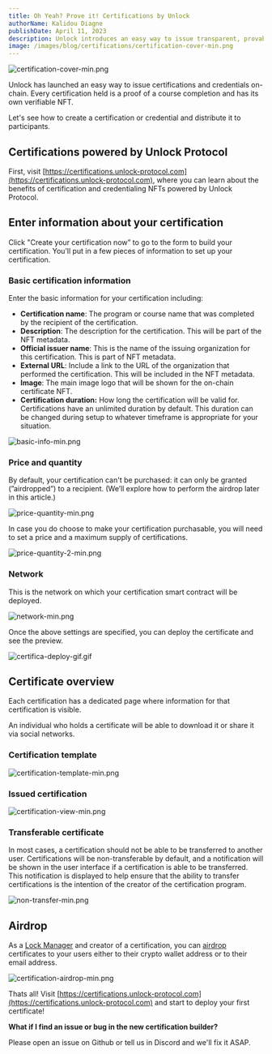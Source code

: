```yaml
---
title: Oh Yeah? Prove it! Certifications by Unlock
authorName: Kalidou Diagne
publishDate: April 11, 2023
description: Unlock introduces an easy way to issue transparent, provable credentials for professional certifications, continuing education credits, industry expertise, and more.
image: /images/blog/certifications/certification-cover-min.png
---
```


![certification-cover-min.png](/images/blog/certifications/certification-cover-min.png)

Unlock has launched an easy way to issue certifications and credentials on-chain. Every certification held is a proof of a course completion and has its own verifiable NFT.

Let's see how to create a certification or credential and distribute it to participants. 

## Certifications powered by Unlock Protocol

First, visit [https://certifications.unlock-protocol.com](https://certifications.unlock-protocol.com), where you can learn about the benefits of certification and credentialing NFTs powered by Unlock Protocol.

## Enter information about your certification

Click "Create your certification now” to go to the form to build your certification. You’ll put in a few pieces of information to set up your certification.

### Basic certification information

Enter the basic information for your certification including: 

- **Certification name**: The program or course name that was completed by the recipient of the certification.
- **Description**: The description for the certification. This will be part of the NFT metadata.
- **Official issuer name**: This is the name of the issuing organization for this certification. This is part of NFT metadata.
- **External URL**: Include a link to the URL of the organization that performed the certification. This will be included in the NFT metadata.
- **Image**: The main image logo that will be shown for the on-chain certificate NFT.
- **Certification duration:** How long the certification will be valid for. Certifications have an unlimited duration by default. This duration can be changed during setup to whatever timeframe is appropriate for your situation.

![basic-info-min.png](/images/blog/certifications/basic-info-min.png)

### Price and quantity

By default, your certification can't be purchased: it can only be granted (”airdropped”) to a recipient. (We’ll explore how to perform the airdrop later in this article.)

![price-quantity-min.png](/images/blog/certifications/price-quantity-min.png)

In case you do choose to make your certification purchasable, you will need to set a price and a maximum supply of certifications.

![price-quantity-2-min.png](/images/blog/certifications/price-quantity-2-min.png)

### Network

This is the network on which your certification smart contract will be deployed. 

![network-min.png](/images/blog/certifications/network-min.png)

Once the above settings are specified, you can deploy the certificate and see the preview.

![certifica-deploy-gif.gif](/images/blog/certifications/certifica-deploy-gif.gif)

## Certificate overview

Each certification has a dedicated page where information for that certification is visible. 

An individual who holds a certificate will be able to download it or share it via social networks. 

### Certification template

![certification-template-min.png](/images/blog/certifications/certification-template-min.png)

### Issued certification

![certification-view-min.png](/images/blog/certifications/certification-view-min.png)

### Transferable certificate 

In most cases, a certification should not be able to be transferred to another user. Certifications will be non-transferable by default, and a notification will be shown in the user interface if a certification is able to be transferred. This notification is displayed to help ensure that the ability to transfer certifications is the intention of the creator of the certification program.

![non-transfer-min.png](/images/blog/certifications/non-transfer-min.png)

## Airdrop

As a [Lock Manager](https://docs.unlock-protocol.com/core-protocol/public-lock/access-control/#lockmanager) and creator of a certification, you can [airdrop](https://unlock-protocol.com/guides/how-to-airdrop-memberships/) certificates to your users either to their crypto wallet address or to their email address.

![certification-airdrop-min.png](/images/blog/certifications/certification-airdrop-min.png)

Thats all! Visit [https://certifications.unlock-protocol.com](https://certifications.unlock-protocol.com) and start to deploy your first certificate!  

**What if I find an issue or bug in the new certification builder?**

Please open an issue on Github or tell us in Discord and we'll fix it ASAP.
